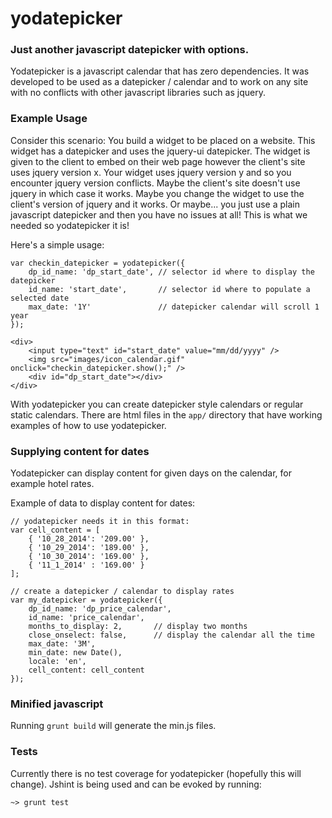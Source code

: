 # yodatepicker

### Just another javascript datepicker with options.
Yodatepicker is a javascript calendar that has zero dependencies. It was developed to be used as
a datepicker / calendar and to work on any site with no conflicts with other javascript libraries
such as jquery.

### Example Usage
Consider this scenario: You build a widget to be placed on a website. This widget has a datepicker
and uses the jquery-ui datepicker.  The widget is given to the client to embed on their web page
however the client's site uses jquery version x.  Your widget uses jquery version y and so you
encounter jquery version conflicts.  Maybe the client's site doesn't use jquery in which case it
works.  Maybe you change the widget to use the client's version of jquery and it works. Or maybe...
you just use a plain javascript datepicker and then you have no issues at all!  This is what we
needed so yodatepicker it is!

Here's a simple usage:
```
var checkin_datepicker = yodatepicker({
    dp_id_name: 'dp_start_date', // selector id where to display the datepicker
    id_name: 'start_date',       // selector id where to populate a selected date
    max_date: '1Y'               // datepicker calendar will scroll 1 year
});
```

```
<div>
    <input type="text" id="start_date" value="mm/dd/yyyy" />
    <img src="images/icon_calendar.gif" onclick="checkin_datepicker.show();" />
    <div id="dp_start_date"></div>
</div>
```
With yodatepicker you can create datepicker style calendars or regular static calendars.  There
are html files in the `app/` directory that have working examples of how to use yodatepicker.


### Supplying content for dates
Yodatepicker can display content for given days on the calendar, for example hotel rates.

Example of data to display content for dates:
```
// yodatepicker needs it in this format:
var cell_content = [
    { '10_28_2014': '209.00' },
    { '10_29_2014': '189.00' },
    { '10_30_2014': '169.00' },
    { '11_1_2014' : '169.00' }
];

// create a datepicker / calendar to display rates
var my_datepicker = yodatepicker({
    dp_id_name: 'dp_price_calendar',
    id_name: 'price_calendar',
    months_to_display: 2,       // display two months
    close_onselect: false,      // display the calendar all the time
    max_date: '3M',
    min_date: new Date(),
    locale: 'en',
    cell_content: cell_content
});
```

### Minified javascript
Running `grunt build` will generate the min.js files.

### Tests
Currently there is no test coverage for yodatepicker (hopefully this will change).
Jshint is being used and can be evoked by running:
```
~> grunt test
```
